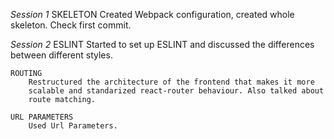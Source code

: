 *Session 1*
    SKELETON
        Created Webpack configuration, created whole skeleton. Check first 
        commit.

*Session 2*
    ESLINT
        Started to set up ESLINT and discussed the differences between 
        different styles. 
    
    ROUTING
        Restructured the architecture of the frontend that makes it more
        scalable and standarized react-router behaviour. Also talked about
        route matching.

    URL PARAMETERS
        Used Url Parameters.